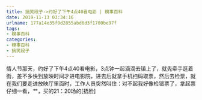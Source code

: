 ```yaml
---
title: 搞笑段子->约好了下午4点40看电影 | 糗事百科
date: 2019-11-13 03:34:16
urlname: 177a14e35f9d2855abd6d3f1700be97f
tags: 
- 糗事百科
categories:
- 糗事百科
- 搞笑段子
---
```

情人节那天，约好了下午4点40看电影，3点钟一起滴滴去镇上了，就先牵手逛着街，差不多快到放映时间才进电影院，进去后就拿手机扫码取票，然后去检票，就在我们要走进放映厅里面时，工作人员突然叫住：对不起我好像检错票了，拿起票仔细一看，艹，买的21：20场的[捂脸]


